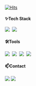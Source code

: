 [![Hits](https://hits.seeyoufarm.com/api/count/incr/badge.svg?url=https%3A%2F%2Fgithub.com%2FGaeulLee&count_bg=%23FFDDD2&title_bg=%23778DA9&icon=swift.svg&icon_color=%23FFDDD2&title=HITS&edge_flat=false)](https://hits.seeyoufarm.com)


<h4 align="left">✨Tech Stack</h4>
<div align="left">
  <img src="https://img.shields.io/badge/swift-e85d04?style=for-the-badge&logo=Swift&logoColor=edf6f9" />&nbsp
  <img src="https://img.shields.io/badge/uikit-edf6f9?style=for-the-badge&logo=UIkit&logoColor=212529" />&nbsp
</div>

<h4 align="left">🛠Tools</h4>
<div align="left">
  <img src="https://img.shields.io/badge/Xcode-4895ef?style=for-the-badge&logo=Xcode&logoColor=edf6f9" />&nbsp
  <img src="https://img.shields.io/badge/git-F05033.svg?style=for-the-badge&logo=git&logoColor=white" />&nbsp
  <img src="https://img.shields.io/badge/github-181717.svg?style=for-the-badge&logo=github&logoColor=white" />&nbsp
  <img src="https://img.shields.io/badge/Notion-F3F3F3.svg?style=for-the-badge&logo=notion&logoColor=black" />&nbsp
</div>

<h4 align="left">📫Contact</h4>
<div align="left">
  <img src="https://img.shields.io/badge/rhakq23@gmail.com-D14836?style=for-the-badge&logo=gmail&logoColor=white" />
  <a href="https://velog.io/@22_gaeul" target="_blank">
    <img src="https://img.shields.io/badge/Velog-1EBC8F?style=for-the-badge&logo=velog&logoColor=white" />
  </a>
</div>
